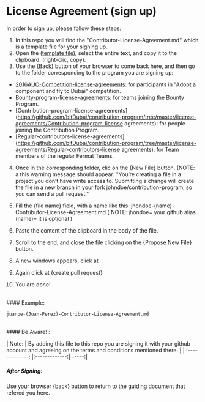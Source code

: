 # License Agreement (sign up)

In order to sign up, please follow these steps:

1. In this repo you will find the "Contributor-License-Agreement.md" which is a template file for your signing up. 
2. Open the ([template file](https://github.com/bitDubai/contribution-program/blob/master/license-agreements/Contributor-License-Agreement.md)), select the entire text, and copy it to the clipboard. (right-clic, copy).
3. Use the {Back} button of your browser to come back here, and then go to the folder corresponding to the program you are signing up:

*	[2016AUC-Competition-license-agreements](https://github.com/bitDubai/contribution-program/tree/master/license-agreements/2016AUC-license-agreements): for participants in "Adopt a component and fly to Dubai" competition.
*	[Bounty-program-license-agreements](https://github.com/bitDubai/contribution-program/tree/master/license-agreements/Bounty-program-license-agreements): for teams joining the Bounty Program.
*	[Contribution-program-license-agreements](https://github.com/bitDubai/contribution-program/tree/master/license-agreements/Contribution-program-license agreements): for people joining the Contribution Program.
*	[Regular-contributors-license-agreements](https://github.com/bitDubai/contribution-program/tree/master/license-agreements/Regular-contributors-license agreements): for Team members of the regular Fermat Teams.

4. Once in the corresponding folder, clic on the {New File} button.
(NOTE: a this warning message should appear:
	"You’re creating a file in a project you don’t have write access to. Submitting a change will create the file in a new branch in your fork johndoe/contribution-program, so you can send a pull request."
5. Fill the {file name} field, with a name like this: jhondoe-(name)-Contributor-License-Agreement.md
( NOTE: jhondoe= your github alias ; (name)= it is optional )

6. Paste the content of the clipboard in the body of the file.
7. Scroll to the end, and close the file clicking on the {Propose New File} button.
8. A new windows appears, click at 
9. Again click at {create pull request}
10. You are done!
<br>
#### Example: 

```shell
juanpe-(Juan-Perez)-Contributor-License-Agreement.md
```

<br>
#### Be Aware! : 

| Note:        | By adding this file to this repo you are signing it with your github account and agreeing on the terms and conditions mentioned there.            | 
| :-------------: |:-------------:| -----:|
<br>
##### After Signing: 

Use your browser {back} button to return to the guiding document that refered you here.

